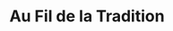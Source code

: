 ---
title: "Au Fil de la Tradition"
url: /les-sables-dolonne/au-fil-de-la-tradition/
shop: Bäckerei
---